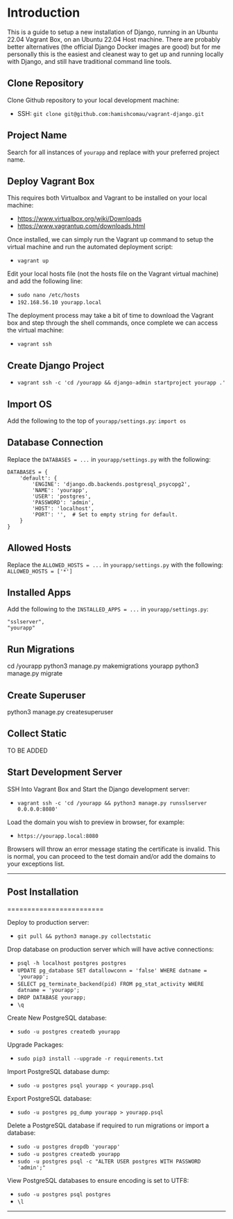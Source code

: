 # Introduction
This is a guide to setup a new installation of Django, running in an Ubuntu 22.04 Vagrant Box, on an Ubuntu 22.04 Host machine. There are probably better alternatives (the official Django Docker images are good) but for me personally this is the easiest and cleanest way to get up and running locally with Django, and still have traditional command line tools.

## Clone Repository

Clone Github repository to your local development machine:

* SSH: `git clone git@github.com:hamishcomau/vagrant-django.git`

## Project Name

Search for all instances of `yourapp` and replace with your preferred project name.

## Deploy Vagrant Box

This requires both Virtualbox and Vagrant to be installed on your local machine:

* https://www.virtualbox.org/wiki/Downloads
* https://www.vagrantup.com/downloads.html

Once installed, we can simply run the Vagrant up command to setup the virtual machine and run the automated deployment script:

* `vagrant up`

Edit your local hosts file (not the hosts file on the Vagrant virtual machine) and add the following line:

* `sudo nano /etc/hosts`
* `192.168.56.10 yourapp.local`

The deployment process may take a bit of time to download the Vagrant box and step through the shell commands, once complete we can access the virtual machine:

* `vagrant ssh`

## Create Django Project

* `vagrant ssh -c 'cd /yourapp && django-admin startproject yourapp .'`

## Import OS
Add the following to the top of `yourapp/settings.py`:
`import os`

## Database Connection
Replace the `DATABASES = ...` in `yourapp/settings.py` with the following:

```
DATABASES = {
    'default': {
        'ENGINE': 'django.db.backends.postgresql_psycopg2',
        'NAME': 'yourapp',
        'USER': 'postgres',
        'PASSWORD': 'admin',
        'HOST': 'localhost',
        'PORT': '',  # Set to empty string for default.
    }
}
```
## Allowed Hosts
Replace the `ALLOWED_HOSTS = ...` in `yourapp/settings.py` with the following:
`ALLOWED_HOSTS = ['*']`

## Installed Apps
Add the following to the `INSTALLED_APPS = ...` in `yourapp/settings.py`:

```
"sslserver",
"yourapp"
```

## Run Migrations
cd /yourapp
python3 manage.py makemigrations yourapp
python3 manage.py migrate

## Create Superuser
python3 manage.py createsuperuser

## Collect Static
TO BE ADDED

## Start Development Server

SSH Into Vagrant Box and Start the Django development server:

* `vagrant ssh -c 'cd /yourapp && python3 manage.py runsslserver 0.0.0.0:8080'`

Load the domain you wish to preview in browser, for example:

* `https://yourapp.local:8080`

Browsers will throw an error message stating the certificate is invalid. This is normal, you can proceed to the test domain and/or add the domains to your exceptions list.

---

## Post Installation
========================

Deploy to production server:

* `git pull && python3 manage.py collectstatic`

Drop database on production server which will have active connections:

* `psql -h localhost postgres postgres`
* `UPDATE pg_database SET datallowconn = 'false' WHERE datname = 'yourapp';`
* `SELECT pg_terminate_backend(pid) FROM pg_stat_activity WHERE datname = 'yourapp';`
* `DROP DATABASE yourapp;`
* `\q`

Create New PostgreSQL database:

* `sudo -u postgres createdb yourapp`

Upgrade Packages:

* `sudo pip3 install --upgrade -r requirements.txt`

Import PostgreSQL database dump:

* `sudo -u postgres psql yourapp < yourapp.psql`

Export PostgreSQL database:

* `sudo -u postgres pg_dump yourapp > yourapp.psql`

Delete a PostgreSQL database if required to run migrations or import a database:

* `sudo -u postgres dropdb 'yourapp'`
* `sudo -u postgres createdb yourapp`
* `sudo -u postgres psql -c "ALTER USER postgres WITH PASSWORD 'admin';"`

View PostgreSQL databases to ensure encoding is set to UTF8:

* `sudo -u postgres psql postgres`
* `\l`

---
